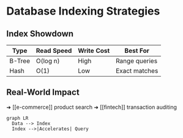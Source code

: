 # Database Indexing Strategies

## Index Showdown
| Type | Read Speed | Write Cost | Best For |
|------|------------|------------|----------|
| B-Tree | O(log n) | High | Range queries |
| Hash | O(1) | Low | Exact matches |

## Real-World Impact
➜ [[e-commerce]] product search
➜ [[fintech]] transaction auditing

```mermaid
graph LR
  Data --> Index
  Index -->|Accelerates| Query